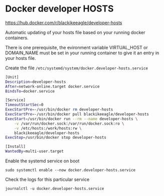 # Docker developer HOSTS

https://hub.docker.com/r/blackikeeagle/developer-hosts

Automatic updating of your hosts file based on your running docker containers.

There is one prerequisite, the evironment variable VIRTUAL_HOST or DOMAIN_NAME must be set in your running container to give it an entry in your hosts file.

Create the file `/etc/systemd/system/docker.developer-hosts.service`

```sh
[Unit]
Description=developer-hosts
After=network-online.target docker.service
BindsTo=docker.service

[Service]
TimeoutStartSec=0
ExecStartPre=-/usr/bin/docker rm developer-hosts
ExecStartPre=-/usr/bin/docker pull blackikeeagle/developer-hosts
ExecStart=/usr/bin/docker run --rm --name developer-hosts \
    -v /var/run/docker.sock:/var/run/docker.sock:ro \
    -v /etc/hosts:/work/hosts:rw \
    blackikeeagle/developer-hosts
ExecStop=/usr/bin/docker stop developer-hosts

[Install]
WantedBy=multi-user.target
```

Enable the systemd service on boot

`sudo systemctl enable --now docker.developer-hosts.service`

Check the logs for this particular service

`journalctl -u docker.developer-hosts.service`
